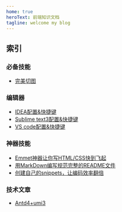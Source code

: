 ```yaml
---
home: true
heroText: 前端知识文档
tagline: welcome my blog
---
```

## 索引

### 必备技能
- [完美切图](./firework.md)


### 编辑器
- [IDEA配置&快捷键](./editor/idea.md)
- [Sublime text3配置&快捷键]()
- [VS code配置&快捷键]()

### 神器技能
- [Emmet神器让你写HTML/CSS快到飞起](./skill/emmet.md)
- [用MarkDown编写规范完整的README文件](./skill/markdown.md)
- [创建自己的snippets，让编码效率翻倍](./skill/snippet.md)

### 技术文章
- [Antd4+umi3](./articles/antd4+umi3.md)



